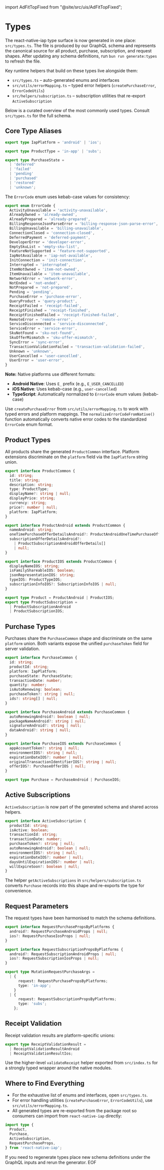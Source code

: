 import AdFitTopFixed from "@site/src/uis/AdFitTopFixed";

# Types

<AdFitTopFixed />

The react-native-iap type surface is now generated in one place: `src/types.ts`. The file is produced by our GraphQL schema and represents the canonical source for all product, purchase, subscription, and request shapes. After updating any schema definitions, run `bun run generate:types` to refresh the file.

Key runtime helpers that build on these types live alongside them:

- `src/types.ts` – auto-generated enums and interfaces
- `src/utils/errorMapping.ts` – typed error helpers (`createPurchaseError`, `ErrorCodeUtils`)
- `src/helpers/subscription.ts` – subscription utilities that re-export `ActiveSubscription`

Below is a curated overview of the most commonly used types. Consult `src/types.ts` for the full schema.

## Core Type Aliases

```ts
export type IapPlatform = 'android' | 'ios';

export type ProductType = 'in-app' | 'subs';

export type PurchaseState =
  | 'deferred'
  | 'failed'
  | 'pending'
  | 'purchased'
  | 'restored'
  | 'unknown';
```

The `ErrorCode` enum uses kebab-case values for consistency:

```ts
export enum ErrorCode {
  ActivityUnavailable = 'activity-unavailable',
  AlreadyOwned = 'already-owned',
  AlreadyPrepared = 'already-prepared',
  BillingResponseJsonParseError = 'billing-response-json-parse-error',
  BillingUnavailable = 'billing-unavailable',
  ConnectionClosed = 'connection-closed',
  DeferredPayment = 'deferred-payment',
  DeveloperError = 'developer-error',
  EmptySkuList = 'empty-sku-list',
  FeatureNotSupported = 'feature-not-supported',
  IapNotAvailable = 'iap-not-available',
  InitConnection = 'init-connection',
  Interrupted = 'interrupted',
  ItemNotOwned = 'item-not-owned',
  ItemUnavailable = 'item-unavailable',
  NetworkError = 'network-error',
  NotEnded = 'not-ended',
  NotPrepared = 'not-prepared',
  Pending = 'pending',
  PurchaseError = 'purchase-error',
  QueryProduct = 'query-product',
  ReceiptFailed = 'receipt-failed',
  ReceiptFinished = 'receipt-finished',
  ReceiptFinishedFailed = 'receipt-finished-failed',
  RemoteError = 'remote-error',
  ServiceDisconnected = 'service-disconnected',
  ServiceError = 'service-error',
  SkuNotFound = 'sku-not-found',
  SkuOfferMismatch = 'sku-offer-mismatch',
  SyncError = 'sync-error',
  TransactionValidationFailed = 'transaction-validation-failed',
  Unknown = 'unknown',
  UserCancelled = 'user-cancelled',
  UserError = 'user-error',
}
```

**Note:** Native platforms use different formats:

- **Android Native**: Uses `E_` prefix (e.g., `E_USER_CANCELLED`)
- **iOS Native**: Uses kebab-case (e.g., `user-cancelled`)
- **TypeScript**: Automatically normalized to `ErrorCode` enum values (kebab-case)

Use `createPurchaseError` from `src/utils/errorMapping.ts` to work with typed errors and platform mappings. The `normalizeErrorCodeFromNative()` function automatically converts native error codes to the standardized `ErrorCode` enum format.

## Product Types

All products share the generated `ProductCommon` interface. Platform extensions discriminate on the `platform` field via the `IapPlatform` string union.

```ts
export interface ProductCommon {
  id: string;
  title: string;
  description: string;
  type: ProductType;
  displayName?: string | null;
  displayPrice: string;
  currency: string;
  price?: number | null;
  platform: IapPlatform;
}

export interface ProductAndroid extends ProductCommon {
  nameAndroid: string;
  oneTimePurchaseOfferDetailsAndroid?: ProductAndroidOneTimePurchaseOfferDetail | null;
  subscriptionOfferDetailsAndroid?:
    | ProductSubscriptionAndroidOfferDetails[]
    | null;
}

export interface ProductIOS extends ProductCommon {
  displayNameIOS: string;
  isFamilyShareableIOS: boolean;
  jsonRepresentationIOS: string;
  typeIOS: ProductTypeIOS;
  subscriptionInfoIOS?: SubscriptionInfoIOS | null;
}

export type Product = ProductAndroid | ProductIOS;
export type ProductSubscription =
  | ProductSubscriptionAndroid
  | ProductSubscriptionIOS;
```

## Purchase Types

Purchases share the `PurchaseCommon` shape and discriminate on the same `platform` union. Both variants expose the unified `purchaseToken` field for server validation.

```ts
export interface PurchaseCommon {
  id: string;
  productId: string;
  platform: IapPlatform;
  purchaseState: PurchaseState;
  transactionDate: number;
  quantity: number;
  isAutoRenewing: boolean;
  purchaseToken?: string | null;
  ids?: string[] | null;
}

export interface PurchaseAndroid extends PurchaseCommon {
  autoRenewingAndroid?: boolean | null;
  packageNameAndroid?: string | null;
  signatureAndroid?: string | null;
  dataAndroid?: string | null;
}

export interface PurchaseIOS extends PurchaseCommon {
  appAccountToken?: string | null;
  environmentIOS?: string | null;
  expirationDateIOS?: number | null;
  originalTransactionIdentifierIOS?: string | null;
  offerIOS?: PurchaseOfferIOS | null;
}

export type Purchase = PurchaseAndroid | PurchaseIOS;
```

## Active Subscriptions

`ActiveSubscription` is now part of the generated schema and shared across helpers.

```ts
export interface ActiveSubscription {
  productId: string;
  isActive: boolean;
  transactionId: string;
  transactionDate: number;
  purchaseToken?: string | null;
  autoRenewingAndroid?: boolean | null;
  environmentIOS?: string | null;
  expirationDateIOS?: number | null;
  daysUntilExpirationIOS?: number | null;
  willExpireSoon?: boolean | null;
}
```

The helper `getActiveSubscriptions` in `src/helpers/subscription.ts` converts `Purchase` records into this shape and re-exports the type for convenience.

## Request Parameters

The request types have been harmonised to match the schema definitions.

```ts
export interface RequestPurchasePropsByPlatforms {
  android?: RequestPurchaseAndroidProps | null;
  ios?: RequestPurchaseIosProps | null;
}

export interface RequestSubscriptionPropsByPlatforms {
  android?: RequestSubscriptionAndroidProps | null;
  ios?: RequestSubscriptionIosProps | null;
}

export type MutationRequestPurchaseArgs =
  | {
      request: RequestPurchasePropsByPlatforms;
      type: 'in-app';
    }
  | {
      request: RequestSubscriptionPropsByPlatforms;
      type: 'subs';
    };
```

## Receipt Validation

Receipt validation results are platform-specific unions:

```ts
export type ReceiptValidationResult =
  | ReceiptValidationResultAndroid
  | ReceiptValidationResultIos;
```

Use the higher-level `validateReceipt` helper exported from `src/index.ts` for a strongly typed wrapper around the native modules.

## Where to Find Everything

- For the exhaustive list of enums and interfaces, open `src/types.ts`.
- For error handling utilities (`createPurchaseError`, `ErrorCodeUtils`), use `src/utils/errorMapping.ts`.
- All generated types are re-exported from the package root so consumers can import from `react-native-iap` directly:

```ts
import type {
  Product,
  Purchase,
  ActiveSubscription,
  RequestPurchaseProps,
} from 'react-native-iap';
```

If you need to regenerate types place new schema definitions under the GraphQL inputs and rerun the generator. EOF
